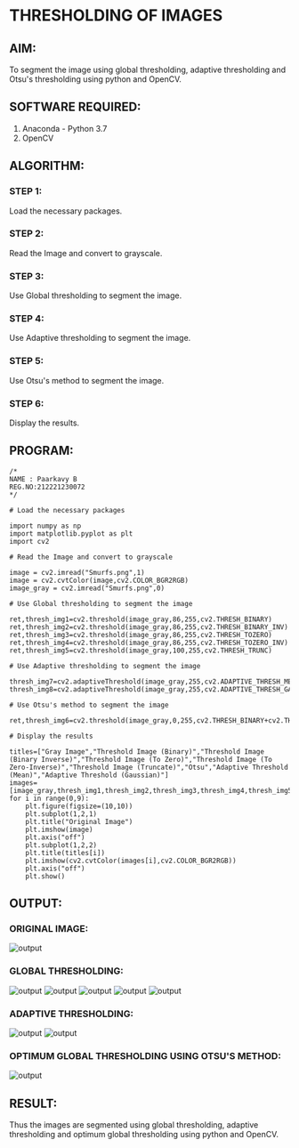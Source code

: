 # THRESHOLDING OF IMAGES
## AIM:
To segment the image using global thresholding, adaptive thresholding and Otsu's thresholding using python and OpenCV.

## SOFTWARE REQUIRED:
1. Anaconda - Python 3.7
2. OpenCV

## ALGORITHM:
### STEP 1:
Load the necessary packages.

### STEP 2:
Read the Image and convert to grayscale.

### STEP 3:
Use Global thresholding to segment the image.

### STEP 4:
Use Adaptive thresholding to segment the image.

### STEP 5:
Use Otsu's method to segment the image.

### STEP 6:
Display the results.

## PROGRAM:
```
/*
NAME : Paarkavy B
REG.NO:212221230072
*/
```

```
# Load the necessary packages

import numpy as np
import matplotlib.pyplot as plt
import cv2

# Read the Image and convert to grayscale

image = cv2.imread("Smurfs.png",1)
image = cv2.cvtColor(image,cv2.COLOR_BGR2RGB)
image_gray = cv2.imread("Smurfs.png",0)

# Use Global thresholding to segment the image

ret,thresh_img1=cv2.threshold(image_gray,86,255,cv2.THRESH_BINARY)
ret,thresh_img2=cv2.threshold(image_gray,86,255,cv2.THRESH_BINARY_INV)
ret,thresh_img3=cv2.threshold(image_gray,86,255,cv2.THRESH_TOZERO)
ret,thresh_img4=cv2.threshold(image_gray,86,255,cv2.THRESH_TOZERO_INV)
ret,thresh_img5=cv2.threshold(image_gray,100,255,cv2.THRESH_TRUNC)

# Use Adaptive thresholding to segment the image

thresh_img7=cv2.adaptiveThreshold(image_gray,255,cv2.ADAPTIVE_THRESH_MEAN_C,cv2.THRESH_BINARY,11,2)
thresh_img8=cv2.adaptiveThreshold(image_gray,255,cv2.ADAPTIVE_THRESH_GAUSSIAN_C,cv2.THRESH_BINARY,11,2)

# Use Otsu's method to segment the image 

ret,thresh_img6=cv2.threshold(image_gray,0,255,cv2.THRESH_BINARY+cv2.THRESH_OTSU)

# Display the results

titles=["Gray Image","Threshold Image (Binary)","Threshold Image (Binary Inverse)","Threshold Image (To Zero)","Threshold Image (To Zero-Inverse)","Threshold Image (Truncate)","Otsu","Adaptive Threshold (Mean)","Adaptive Threshold (Gaussian)"]
images=[image_gray,thresh_img1,thresh_img2,thresh_img3,thresh_img4,thresh_img5,thresh_img6,thresh_img7,thresh_img8]
for i in range(0,9):
    plt.figure(figsize=(10,10))
    plt.subplot(1,2,1)
    plt.title("Original Image")
    plt.imshow(image)
    plt.axis("off")
    plt.subplot(1,2,2)
    plt.title(titles[i])
    plt.imshow(cv2.cvtColor(images[i],cv2.COLOR_BGR2RGB))
    plt.axis("off")
    plt.show()
```

## OUTPUT:
### ORIGINAL IMAGE:
![output](op1.png)

### GLOBAL THRESHOLDING:
![output](op2.png)
![output](op3.png)
![output](op4.png)
![output](op5.png)
![output](op6.png)

### ADAPTIVE THRESHOLDING:
![output](op8.png)
![output](op9.png)

### OPTIMUM GLOBAL THRESHOLDING USING OTSU'S METHOD:
![output](op7.png)

## RESULT:
Thus the images are segmented using global thresholding, adaptive thresholding and optimum global thresholding using python and OpenCV.